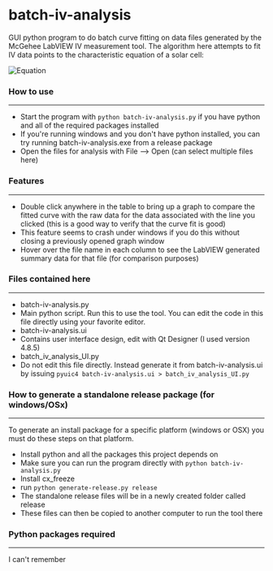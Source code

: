 batch-iv-analysis
=================

GUI python program to do batch curve fitting on data files generated by the McGehee LabVIEW IV measurement tool. The algorithm here attempts to fit IV data points to the characteristic equation of a solar cell:  

![Equation](http://upload.wikimedia.org/math/4/7/d/47d17d3c2fe8840d0b3181860bd22f0a.png)


### How to use
---
- Start the program with `python batch-iv-analysis.py` if you have python and all of the required packages installed
 - If you're running windows and you don't have python installed, you can try running batch-iv-analysis.exe from a release package
- Open the files for analysis with File --> Open (can select multiple files here) 

### Features
---
- Double click anywhere in the table to bring up a graph to compare the fitted curve with the raw data for the data associated with the line you clicked (this is a good way to verify that the curve fit is good)
 - This feature seems to crash under windows if you do this without closing a previously opened graph window
- Hover over the file name in each column to see the LabVIEW generated summary data for that file (for comparison purposes)

### Files contained here
---
- batch-iv-analysis.py
 - Main python script. Run this to use the tool. You can edit the code in this file directly using your favorite editor.
- batch-iv-analysis.ui
 - Contains user interface design, edit with Qt Designer (I used version 4.8.5)
- batch_iv_analysis_UI.py
 - Do not edit this file directly. Instead generate it from batch-iv-analysis.ui by issuing `pyuic4 batch-iv-analysis.ui > batch_iv_analysis_UI.py`

### How to generate a standalone release package (for windows/OSx)
---
To generate an install package for a specific platform (windows or OSX) you must do these steps on that platform.
- Install python and all the packages this project depends on
 - Make sure you can run the program directly with `python batch-iv-analysis.py`
- Install cx_freeze
- run `python generate-release.py release`
- The standalone release files will be in a newly created folder called release
 - These files can then be copied to another computer to run the tool there

### Python packages required
---
I can't remember
